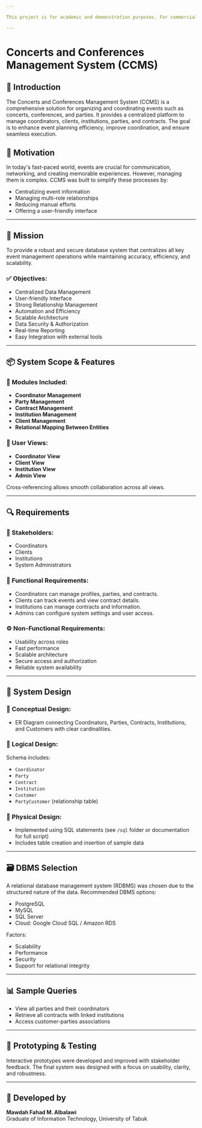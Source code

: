 ```yaml
---

This project is for academic and demonstration purposes. For commercial use, please contact the developer.

---
```


# Concerts and Conferences Management System (CCMS)

## 📌 Introduction

The Concerts and Conferences Management System (CCMS) is a comprehensive solution for organizing and coordinating events such as concerts, conferences, and parties. It provides a centralized platform to manage coordinators, clients, institutions, parties, and contracts. The goal is to enhance event planning efficiency, improve coordination, and ensure seamless execution.

## 🎯 Motivation

In today's fast-paced world, events are crucial for communication, networking, and creating memorable experiences. However, managing them is complex. CCMS was built to simplify these processes by:
- Centralizing event information
- Managing multi-role relationships
- Reducing manual efforts
- Offering a user-friendly interface

---

## 🧭 Mission

To provide a robust and secure database system that centralizes all key event management operations while maintaining accuracy, efficiency, and scalability.

### ✅ Objectives:
- Centralized Data Management
- User-friendly Interface
- Strong Relationship Management
- Automation and Efficiency
- Scalable Architecture
- Data Security & Authorization
- Real-time Reporting
- Easy Integration with external tools

---

## 📦 System Scope & Features

### 🔹 Modules Included:
- **Coordinator Management**
- **Party Management**
- **Contract Management**
- **Institution Management**
- **Client Management**
- **Relational Mapping Between Entities**

### 🔹 User Views:
- **Coordinator View**
- **Client View**
- **Institution View**
- **Admin View**

Cross-referencing allows smooth collaboration across all views.

---

## 🔍 Requirements

### 👥 Stakeholders:
- Coordinators
- Clients
- Institutions
- System Administrators

### 🧩 Functional Requirements:
- Coordinators can manage profiles, parties, and contracts.
- Clients can track events and view contract details.
- Institutions can manage contracts and information.
- Admins can configure system settings and user access.

### ⚙️ Non-Functional Requirements:
- Usability across roles
- Fast performance
- Scalable architecture
- Secure access and authorization
- Reliable system availability

---

## 📐 System Design

### 🔸 Conceptual Design:
- ER Diagram connecting Coordinators, Parties, Contracts, Institutions, and Customers with clear cardinalities.

### 🔸 Logical Design:
Schema includes:
- `Coordinator`
- `Party`
- `Contract`
- `Institution`
- `Customer`
- `PartyCustomer` (relationship table)

### 🔸 Physical Design:
- Implemented using SQL statements (see `/sql` folder or documentation for full script)
- Includes table creation and insertion of sample data

---

## 🗃️ DBMS Selection

A relational database management system (RDBMS) was chosen due to the structured nature of the data. Recommended DBMS options:
- PostgreSQL
- MySQL
- SQL Server
- Cloud: Google Cloud SQL / Amazon RDS

Factors:
- Scalability
- Performance
- Security
- Support for relational integrity

---

## 📊 Sample Queries

- View all parties and their coordinators
- Retrieve all contracts with linked institutions
- Access customer-parties associations

---

## 🧪 Prototyping & Testing

Interactive prototypes were developed and improved with stakeholder feedback. The final system was designed with a focus on usability, clarity, and robustness.

---

## 👤 Developed by

**Mawdah Fahad M. Albalawi**  
Graduate of Information Technology, University of Tabuk  
